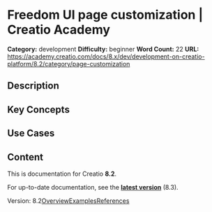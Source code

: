 # Freedom UI page customization | Creatio Academy

**Category:** development **Difficulty:** beginner **Word Count:** 22 **URL:**
https://academy.creatio.com/docs/8.x/dev/development-on-creatio-platform/8.2/category/page-customization

## Description

## Key Concepts

## Use Cases

## Content

This is documentation for Creatio **8.2**.

For up-to-date documentation, see the
**[latest version](/docs/8.x/dev/development-on-creatio-platform/category/page-customization)**
(8.3).

Version:
8.2[Overview](/docs/8.x/dev/development-on-creatio-platform/8.2/platform-customization/freedom-ui/page-customization-basics/overview)[Examples](/docs/8.x/dev/development-on-creatio-platform/8.2/page-customization-examples)[References](/docs/8.x/dev/development-on-creatio-platform/8.2/page-customization-references)
